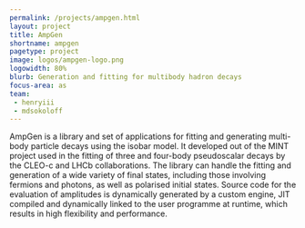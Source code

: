 ```yaml
---
permalink: /projects/ampgen.html
layout: project
title: AmpGen
shortname: ampgen
pagetype: project
image: logos/ampgen-logo.png
logowidth: 80%
blurb: Generation and fitting for multibody hadron decays
focus-area: as
team:
 - henryiii
 - mdsokoloff
---
```


AmpGen is a library and set of applications for fitting and generating multi-body particle decays using the isobar model. It developed out of the MINT project used in the fitting of three and four-body pseudoscalar decays by the CLEO-c and LHCb collaborations. The library can handle the fitting and generation of a wide variety of final states, including those involving fermions and photons, as well as polarised initial states.
Source code for the evaluation of amplitudes is dynamically generated by a custom engine, JIT compiled and dynamically linked to the user programme at runtime, which results in high flexibility and performance.

